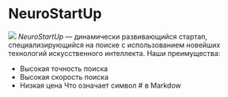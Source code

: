 # NeuroStartUp
![](https://netology-code.github.io/git-homeworks/introduction/assets/logo.png)
*NeuroStartUp* — динамически развивающийся стартап, специализирующийся на поиске с использованием новейших технологий искусственного интеллекта.
Наши преимущества:
* Высокая точность поиска
* Высокая скорость поиска
* Низкая цена
Что означает символ # в Markdow